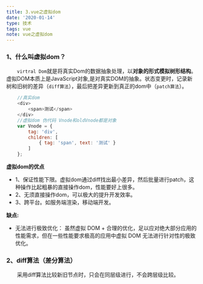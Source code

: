 ```yaml
---
title: 3.vue之虚拟dom
date: '2020-01-14'
type: 技术
tags: vue
note: vue之虚拟dom
---
```

### 1、什么叫虚拟dom？
&#8195;&#8195;`virtral Dom`就是将真实Dom的数据抽象处理，以**对象的形式模拟树形结构**。虚拟DOM本质上是JavaScript对象,是对真实DOM的抽象。状态变更时，记录新树和旧树的差异（`diff算法`），最后把差异更新到真正的dom中（`patch算法`）。
```javascript
    //真实dom
    <div>
        <span>测试</span>
    </div>
    //虚拟dom 伪代码 Vnode和oldVnode都是对象
    var Vnode = {
        tag: 'div',
        children: [
            { tag: 'span', text: '测试' }
        ]
    };
```
**虚拟dom的优点**
+ 1、保证性能下限。虚拟dom通过diff找出最小差异，然后批量进行patch，这种操作比起粗暴的直接操作dom，性能要好上很多。
+ 2、无须直接操作dom，可以极大的提升开发效率。
+ 3、跨平台。如服务端渲染，移动端开发。

**缺点:**

+ 无法进行极致优化： 虽然虚拟 DOM + 合理的优化，足以应对绝大部分应用的性能需求，但在一些性能要求极高的应用中虚拟 DOM 无法进行针对性的极致优化。
### 2、diff算法（差分算法）
&#8195;&#8195;采用diff算法比较新旧节点时，只会在同层级进行，不会跨层级比较。